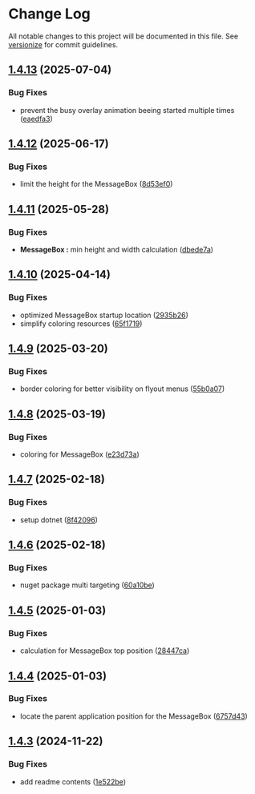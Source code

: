 # Change Log

All notable changes to this project will be documented in this file. See [versionize](https://github.com/versionize/versionize) for commit guidelines.

<a name="1.4.13"></a>
## [1.4.13](https://www.github.com/OpenCommissioning/OC_Assistant_Theme/releases/tag/v1.4.13) (2025-07-04)

### Bug Fixes

* prevent the busy overlay animation beeing started multiple times ([eaedfa3](https://www.github.com/OpenCommissioning/OC_Assistant_Theme/commit/eaedfa39f5188fbe89a18ccfed9c437ec7435e17))

<a name="1.4.12"></a>
## [1.4.12](https://www.github.com/OpenCommissioning/OC_Assistant_Theme/releases/tag/v1.4.12) (2025-06-17)

### Bug Fixes

* limit the height for the MessageBox ([8d53ef0](https://www.github.com/OpenCommissioning/OC_Assistant_Theme/commit/8d53ef018643a55f39475a62c9cb0b383a8bd1e9))

<a name="1.4.11"></a>
## [1.4.11](https://www.github.com/OpenCommissioning/OC_Assistant_Theme/releases/tag/v1.4.11) (2025-05-28)

### Bug Fixes

* **MessageBox :** min height and width calculation ([dbede7a](https://www.github.com/OpenCommissioning/OC_Assistant_Theme/commit/dbede7a30b4876adc764410adc76acb0e41c9c6e))

<a name="1.4.10"></a>
## [1.4.10](https://www.github.com/OpenCommissioning/OC_Assistant_Theme/releases/tag/v1.4.10) (2025-04-14)

### Bug Fixes

* optimized MessageBox startup location ([2935b26](https://www.github.com/OpenCommissioning/OC_Assistant_Theme/commit/2935b26f48312ea7b25a6147d8b69fe33fbccacd))
* simplify coloring resources ([65f1719](https://www.github.com/OpenCommissioning/OC_Assistant_Theme/commit/65f1719d56b98f6ff28511b70f9065f1e698f95a))

<a name="1.4.9"></a>
## [1.4.9](https://www.github.com/OpenCommissioning/OC_Assistant_Theme/releases/tag/v1.4.9) (2025-03-20)

### Bug Fixes

* border coloring for better visibility on flyout menus ([55b0a07](https://www.github.com/OpenCommissioning/OC_Assistant_Theme/commit/55b0a07718522001bdead3a1eb97a06f7e3c61c4))

<a name="1.4.8"></a>
## [1.4.8](https://www.github.com/OpenCommissioning/OC_Assistant_Theme/releases/tag/v1.4.8) (2025-03-19)

### Bug Fixes

* coloring for MessageBox ([e23d73a](https://www.github.com/OpenCommissioning/OC_Assistant_Theme/commit/e23d73a0cc69f5aff1d10e13e96edad3e944b9d2))

<a name="1.4.7"></a>
## [1.4.7](https://www.github.com/OpenCommissioning/OC_Assistant_Theme/releases/tag/v1.4.7) (2025-02-18)

### Bug Fixes

* setup dotnet ([8f42096](https://www.github.com/OpenCommissioning/OC_Assistant_Theme/commit/8f42096aa0470310801bbb3af2ffadbb9a5247f1))

<a name="1.4.6"></a>
## [1.4.6](https://www.github.com/OpenCommissioning/OC_Assistant_Theme/releases/tag/v1.4.6) (2025-02-18)

### Bug Fixes

* nuget package multi targeting ([60a10be](https://www.github.com/OpenCommissioning/OC_Assistant_Theme/commit/60a10be7ac96e8e3f48b2bf1815d17c4e4451790))

<a name="1.4.5"></a>
## [1.4.5](https://www.github.com/OpenCommissioning/OC_Assistant_Theme/releases/tag/v1.4.5) (2025-01-03)

### Bug Fixes

* calculation for MessageBox top position ([28447ca](https://www.github.com/OpenCommissioning/OC_Assistant_Theme/commit/28447ca39d0f492d58023e99857ba22c217b2e9c))

<a name="1.4.4"></a>
## [1.4.4](https://www.github.com/OpenCommissioning/OC_Assistant_Theme/releases/tag/v1.4.4) (2025-01-03)

### Bug Fixes

* locate the parent application position for the MessageBox ([6757d43](https://www.github.com/OpenCommissioning/OC_Assistant_Theme/commit/6757d435ece3ee1d2920fb784cd5adec51c9bb2c))

<a name="1.4.3"></a>
## [1.4.3](https://www.github.com/OpenCommissioning/OC_Assistant_Theme/releases/tag/v1.4.3) (2024-11-22)

### Bug Fixes

* add readme contents ([1e522be](https://www.github.com/OpenCommissioning/OC_Assistant_Theme/commit/1e522be8fe9e6fc4c4e4dc89f73b8514b77b6ba6))

